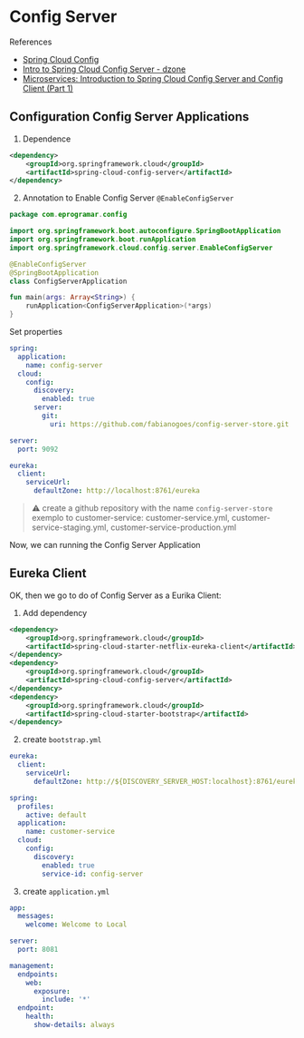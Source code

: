 # Config Server

References

- [Spring Cloud Config](https://cloud.spring.io/spring-cloud-config/reference/html/)
- [Intro to Spring Cloud Config Server - dzone](https://dzone.com/articles/intro-to-spring-cloud-config-server)
- [Microservices: Introduction to Spring Cloud Config Server and Config Client (Part 1)](https://springbootdev.com/2018/07/14/microservices-introduction-to-spring-cloud-config-server-with-client-examples/)

## Configuration Config Server Applications

1. Dependence

```xml
<dependency>
    <groupId>org.springframework.cloud</groupId>
    <artifactId>spring-cloud-config-server</artifactId>
</dependency>
```

2. Annotation to Enable Config Server `@EnableConfigServer`

```kotlin
package com.eprogramar.config

import org.springframework.boot.autoconfigure.SpringBootApplication
import org.springframework.boot.runApplication
import org.springframework.cloud.config.server.EnableConfigServer

@EnableConfigServer
@SpringBootApplication
class ConfigServerApplication

fun main(args: Array<String>) {
	runApplication<ConfigServerApplication>(*args)
}
```

Set properties

```yml
spring:
  application:
    name: config-server
  cloud:
    config:
      discovery:
        enabled: true
      server:
        git:
          uri: https://github.com/fabianogoes/config-server-store.git

server:
  port: 9092

eureka:
  client:
    serviceUrl:
      defaultZone: http://localhost:8761/eureka
```

> :warning: create a github repository with the name `config-server-store`
> exemplo to customer-service: customer-service.yml, customer-service-staging.yml, customer-service-production.yml

Now, we can running the Config Server Application


## Eureka Client

OK, then we go to do of Config Server as a Eurika Client:

1. Add dependency

```xml
<dependency>
    <groupId>org.springframework.cloud</groupId>
    <artifactId>spring-cloud-starter-netflix-eureka-client</artifactId>
</dependency>
<dependency>
    <groupId>org.springframework.cloud</groupId>
    <artifactId>spring-cloud-config-server</artifactId>
</dependency>
<dependency>
    <groupId>org.springframework.cloud</groupId>
    <artifactId>spring-cloud-starter-bootstrap</artifactId>
</dependency>
```

2. create `bootstrap.yml`

```yml
eureka:
  client:
    serviceUrl:
      defaultZone: http://${DISCOVERY_SERVER_HOST:localhost}:8761/eureka

spring:
  profiles:
    active: default
  application:
    name: customer-service
  cloud:
    config:
      discovery:
        enabled: true
        service-id: config-server
```

3. create `application.yml`

```yml
app:
  messages:
    welcome: Welcome to Local

server:
  port: 8081

management:
  endpoints:
    web:
      exposure:
        include: '*'
  endpoint:
    health:
      show-details: always
```
